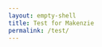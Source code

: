 ```yaml
---
layout: empty-shell
title: Test for Makenzie
permalink: /test/
---
```


<main class="main {% if page.url == '/test/' %}test{% endif %}">
    <section id="test" class="test" style="
        display: flex;
        flex-direction: column;
        width: 100%;
    ">
  <!-- The JavaScript will dynamically inject the post here -->  
        <script type="module">
            class MediumPost {
            constructor(feedUrl) {
                this.feedUrl = feedUrl;
                this.apiUrl = `https://api.rss2json.com/v1/api.json?rss_url=${feedUrl}`;
            }

            async fetchPost() {
                try {
                const response = await fetch(this.apiUrl);
                if (!response.ok) throw new Error('Failed to fetch data from the primary API.');
                const data = await response.json();
                return data;
                } catch (error) {
                console.error('Error fetching post:', error);
                throw new Error('Both primary and backup APIs failed.');
                }
            }

            cleanData(post) {
                try {
                const { title, pubDate, content } = post;

                // Format the date and time to EST
                const gmtDate = new Date(pubDate);
                const estDate = new Date(gmtDate.getTime() - 5 * 60 * 60 * 1000);
                const formattedDate = estDate.toLocaleString('en-US', {
                    year: 'numeric',
                    month: 'long',
                    day: 'numeric',
                    hour: 'numeric',
                    minute: '2-digit',
                    hour12: true,
                    timeZoneName: 'short'
                });

                // Parse content to extract first valid image with figure and caption
                const parser = new DOMParser();
                const doc = parser.parseFromString(content, 'text/html');
                const figures = Array.from(doc.querySelectorAll('figure'));
                let imageFigure = '';
                for (const figure of figures) {
                    const img = figure.querySelector('img');
                    if (img && img.naturalWidth > 1 && img.naturalHeight > 1) {
                    const caption = figure.querySelector('figcaption')?.outerHTML || '';
                    imageFigure = `<figure class="figure"><img class="img" src="${img.src}" alt="${img.alt || ''}">${caption}</figure>`;
                    break;
                    }
                }

                // Add classes to HTML elements
                doc.body.querySelectorAll('*').forEach((el) => {
                    el.classList.add(el.tagName.toLowerCase());
                });

                return {
                    title: `<h1 class="h1 title">${title}</h1>`,
                    date: `<time class="time timestamp">${formattedDate}</time>`,
                    image: imageFigure,
                    content: doc.body.innerHTML
                };
                } catch (error) {
                console.error('Error cleaning data:', error);
                throw new Error('Failed to clean post data.');
                }
            }

            render(postData) {
                try {
                const { title, date, image, content } = postData;
                const container = document.createElement('div');
                container.className = 'most-recent-post';
                container.innerHTML = `${image}${title}${date}<div class="content">${content}</div>`;

                // Inject into the <section id="test">
                const section = document.getElementById('test');
                if (!section) {
                    throw new Error('No <section> with id="test" found on the page.');
                }
                section.appendChild(container);
                } catch (error) {
                console.error('Error rendering post:', error);
                throw new Error('Failed to render post.');
                }
            }

            async init() {
                try {
                const data = await this.fetchPost();
                if (!data || !data.items || data.items.length === 0) {
                    throw new Error('No posts available in the feed.');
                }
                const mostRecentPost = data.items[0];
                const cleanedData = this.cleanData(mostRecentPost);
                this.render(cleanedData);
                } catch (error) {
                console.error('Error initializing MediumPost:', error);
                }
            }
            }

            // Usage
            const mediumFeedUrl = 'https://medium.com/feed/@jmwii1981';
            const mediumPost = new MediumPost(mediumFeedUrl);
            mediumPost.init();

        </script>
      </section>
</main>